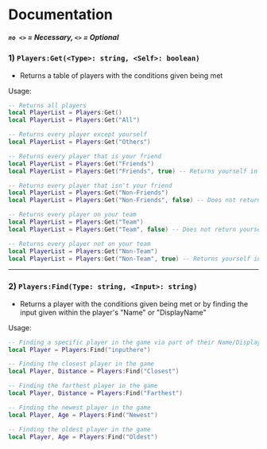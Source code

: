 # Documentation
##### `no <>` = Necessary, `<>` = Optional

### 1) `Players:Get(<Type>: string, <Self>: boolean)`
- Returns a table of players with the conditions given being met

Usage:
```lua
-- Returns all players
local PlayerList = Players:Get()
local PlayerList = Players:Get("All")

-- Returns every player except yourself
local PlayerList = Players:Get("Others")

-- Returns every player that is your friend
local PlayerList = Players:Get("Friends")
local PlayerList = Players:Get("Friends", true) -- Returns yourself in the output

-- Returns every player that isn't your friend
local PlayerList = Players:Get("Non-Friends")
local PlayerList = Players:Get("Non-Friends", false) -- Does not return yourself in the output

-- Returns every player on your team
local PlayerList = Players:Get("Team")
local PlayerList = Players:Get("Team", false) -- Does not return yourself in the output

-- Returns every player not on your team
local PlayerList = Players:Get("Non-Team")
local PlayerList = Players:Get("Non-Team", true) -- Returns yourself in the output
```

---

### 2) `Players:Find(Type: string, <Input>: string)`
- Returns a player with the conditions given being met or by finding the input given within the player's "Name" or "DisplayName"

Usage:
```lua
-- Finding a specific player in the game via part of their Name/DisplayName
local Player = Players:Find("inputhere")

-- Finding the closest player in the game
local Player, Distance = Players:Find("Closest")

-- Finding the farthest player in the game
local Player, Distance = Players:Find("Farthest")

-- Finding the newest player in the game
local Player, Age = Players:Find("Newest")

-- Finding the oldest player in the game
local Player, Age = Players:Find("Oldest")
```
